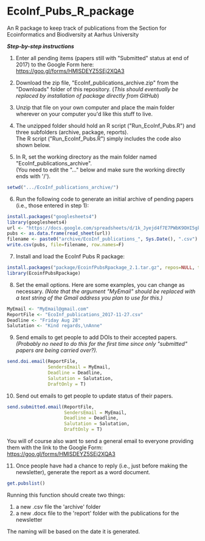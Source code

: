 # EcoInf_Pubs_R_package
An R package to keep track of publications from the Section for Ecoinformatics and Biodiversity at Aarhus University

***Step-by-step instructions***

1. Enter all pending items (papers still with "Submitted" status at end of 2017) to the Google Form here: https://goo.gl/forms/HMlSDEYZ5SEj2XQA3

2. Download the zip file, "EcoInf_publications_archive.zip" from the "Downloads" folder of this repository. (*This should eventually be replaced by installation of package directly from GitHub*)

3. Unzip that file on your own computer and place the main folder wherever on your computer you'd like this stuff to live.

4. The unzipped folder should hold an R script ("Run_EcoInf_Pubs.R") and three subfolders (archive, package, reports).  
The R script ("Run_EcoInf_Pubs.R") simply includes the code also shown below.

5. In R, set the working directory as the main folder named "EcoInf_publications_archive".  
(You need to edit the "..." below and make sure the working directly ends with '/').
``` r
setwd(".../EcoInf_publications_archive/")
```

6. Run the following code to generate an initial archive of pending papers (i.e., those entered in step 1):
``` r
install.packages("googlesheets4")
library(googlesheets4)
url <- "https://docs.google.com/spreadsheets/d/1k_Jyejd4f7E7PWbK9OHI5gkmSOymlfyA54hIfOpIm6g/edit?usp=sharing"
pubs <- as.data.frame(read_sheet(url))
filename <- paste0("archive/EcoInf_publications_", Sys.Date(), ".csv")
write.csv(pubs, file=filename, row.names=F)
```

7. Install and load the EcoInf Pubs R package:
``` r
install.packages("package/EcoinfPubsRpackage_2.1.tar.gz", repos=NULL, type="source")
library(EcoinfPubsRpackage)
```

8. Set the email options.  Here are some examples, you can change as necessary.  *(Note that the argument "MyEmail" should be replaced with a text string of the Gmail address you plan to use for this.)*
``` r
MyEmail <- "MyEmail@gmail.com"
ReportFile <- "EcoInf_publications_2017-11-27.csv"
Deadline <- "Friday Aug 28"
Salutation <- "Kind regards,\nAnne"
```

9. Send emails to get people to add DOIs to their accepted papers. *(Probably no need to do this for the first time since only "submitted" papers are being carried over?).*
``` r 
send.doi.email(ReportFile, 
               SendersEmail = MyEmail,
               Deadline = Deadline,
               Salutation = Salutation,
               DraftOnly = T)
```

10. Send out emails to get people to update status of their papers.
``` r
send.submitted.email(ReportFile, 
                     SendersEmail = MyEmail,
                     Deadline = Deadline,
                     Salutation = Salutation,
                     DraftOnly = T)
```

You will of course also want to send a general email to everyone providing them with the link to the Google Form:
https://goo.gl/forms/HMlSDEYZ5SEj2XQA3

11. Once people have had a chance to reply (i.e., just before making the newsletter), generate the report as a word document.
``` r
get.pubslist()
```
Running this function should create two things:
1) a new .csv file the 'archive' folder
2) a new .docx file to the 'report' folder with the publications for the newsletter

The naming will be based on the date it is generated.



